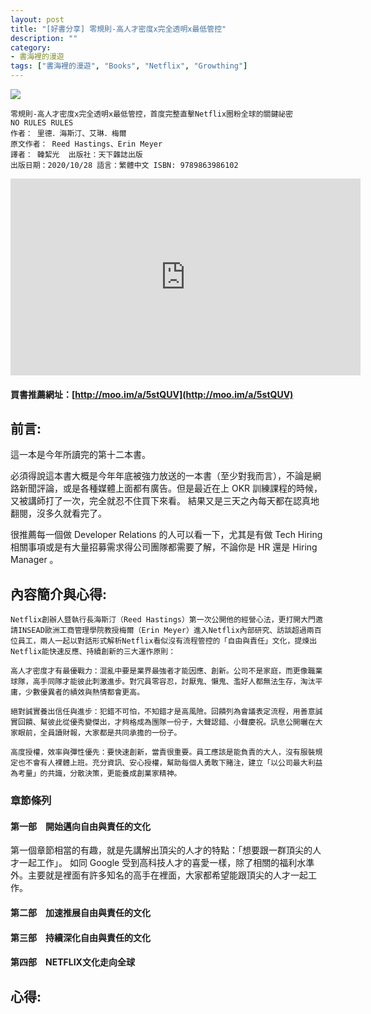 ```yaml
---
layout: post
title: "[好書分享] 零規則-高人才密度x完全透明x最低管控"
description: ""
category: 
- 書海裡的漫遊
tags: ["書海裡的漫遊", "Books", "Netflix", "Growthing"]
---
```


<div><a href="http://moo.im/a/5stQUV" title="零規則"><img src="https://cdn.readmoo.com/cover/ij/icnnpnf_210x315.jpg?v=0"></a></div>


```
零規則-高人才密度x完全透明x最低管控，首度完整直擊Netflix圈粉全球的關鍵祕密
NO RULES RULES
作者： 里德．海斯汀、艾琳．梅爾  
原文作者： Reed Hastings、Erin Meyer  
譯者： 韓絜光  出版社：天下雜誌出版 
出版日期：2020/10/28 語言：繁體中文 ISBN: 9789863986102
```

<iframe width="560" height="315" src="https://www.youtube.com/embed/yL4ruq6GDHY" frameborder="0" allow="accelerometer; autoplay; clipboard-write; encrypted-media; gyroscope; picture-in-picture" allowfullscreen></iframe>


#### 買書推薦網址：[http://moo.im/a/5stQUV](http://moo.im/a/5stQUV)

## 前言:

這一本是今年所讀完的第十二本書。 

必須得說這本書大概是今年年底被強力放送的一本書（至少對我而言），不論是網路新聞評論，或是各種媒體上面都有廣告。但是最近在上 OKR 訓練課程的時候，又被講師打了一次，完全就忍不住買下來看。 結果又是三天之內每天都在認真地翻閱，沒多久就看完了。

很推薦每一個做 Developer Relations 的人可以看一下，尤其是有做 Tech Hiring 相關事項或是有大量招募需求得公司團隊都需要了解，不論你是 HR 還是 Hiring Manager 。


## 內容簡介與心得:

```
Netflix創辦人暨執行長海斯汀（Reed Hastings）第一次公開他的經營心法，更打開大門邀請INSEAD歐洲工商管理學院教授梅爾（Erin Meyer）進入Netflix內部研究、訪談超過兩百位員工，兩人一起以對話形式解析Netflix看似沒有流程管控的「自由與責任」文化，提煉出Netflix能快速反應、持續創新的三大運作原則：

高人才密度才有最優戰力：混亂中要是業界最強者才能因應、創新。公司不是家庭，而更像職業球隊，高手同隊才能彼此刺激進步。對冗員零容忍，討厭鬼、懶鬼、濫好人都無法生存，淘汰平庸，少數優異者的績效與熱情都會更高。

絕對誠實養出信任與進步：犯錯不可怕，不知錯才是高風險。回饋列為會議表定流程，用善意誠實回饋、幫彼此從優秀變傑出，才夠格成為團隊一份子，大聲認錯、小聲慶祝。訊息公開曬在大家眼前，全員讀財報，大家都是共同承擔的一份子。

高度授權，效率與彈性優先：要快速創新，當責很重要。員工應該是能負責的大人，沒有服裝規定也不會有人裸體上班。充分資訊、安心授權，幫助每個人勇敢下賭注，建立「以公司最大利益為考量」的共識，分散決策，更能養成創業家精神。
```

### 章節條列

#### 第一部　開始邁向自由與責任的文化

第一個章節相當的有趣，就是先講解出頂尖的人才的特點：「想要跟一群頂尖的人才一起工作」。 如同 Google 受到高科技人才的喜愛一樣，除了相關的福利水準外。主要就是裡面有許多知名的高手在裡面，大家都希望能跟頂尖的人才一起工作。


#### 第二部　加速推展自由與責任的文化
#### 第三部　持續深化自由與責任的文化
#### 第四部　NETFLIX文化走向全球



## 心得:

